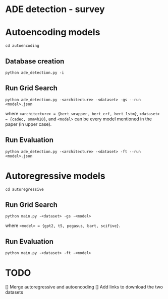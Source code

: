 # ADE detection - survey

# Autoencoding models

```
cd autoencoding
```

## Database creation

```
python ade_detection.py -i
```

## Run Grid Search

```
python ade_detection.py -<architecture> -<dataset> -gs --run <model>.json  
```

where `<architecture> = {bert_wrapper, bert_crf, bert_lstm}`, `<dataset> = {cadec, smm4h20}`, and `<model>` can be every model mentioned in the paper (in upper case).

## Run Evaluation

```
python ade_detection.py -<architecture> -<dataset> -ft --run <model>.json  
```


# Autoregressive models

```
cd autoregressive
```

## Run Grid Search

```
python main.py -<dataset> -gs -<model>
```

where `<model> = {gpt2, t5, pegasus, bart, scifive}`.


## Run Evaluation 

```
python main.py -<dataset> -ft -<model>
```

# TODO

[] Merge autoregressive and autoencoding
[] Add links to download the two datasets
